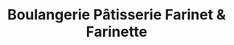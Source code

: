 ---
title: "Boulangerie Pâtisserie Farinet & Farinette"
url: /bellerive-sur-allier/boulangerie-patisserie-farinet-et-farinette/
shop: boulangerie
---